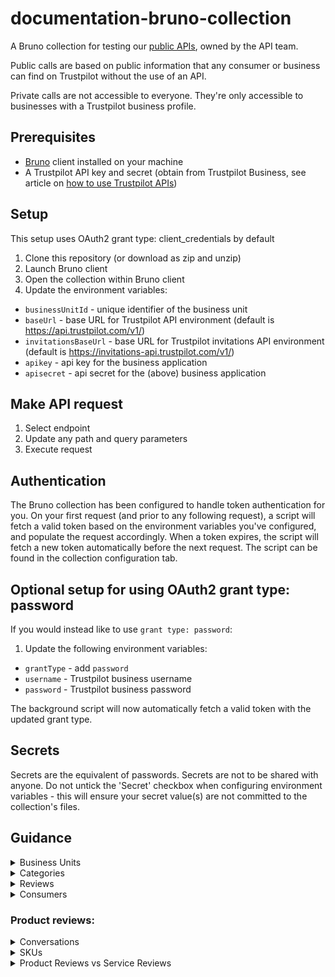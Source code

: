 # documentation-bruno-collection
A Bruno collection for testing our [public APIs](https://developers.trustpilot.com), owned by the API team.

Public calls are based on public information that any consumer or business can find on Trustpilot without the use of an API.

Private calls are not accessible to everyone. They're only accessible to businesses with a Trustpilot business profile.

## Prerequisites
- [Bruno](https://www.usebruno.com/) client installed on your machine
- A Trustpilot API key and secret (obtain from Trustpilot Business, see article on [how to use Trustpilot APIs](https://support.trustpilot.com/hc/en-us/articles/207309867-How-to-use-Trustpilot-APIs))

## Setup
This setup uses OAuth2 grant type: client_credentials by default 
1. Clone this repository (or download as zip and unzip)
2. Launch Bruno client
3. Open the collection within Bruno client
4. Update the environment variables:
- `businessUnitId` - unique identifier of the business unit
- `baseUrl` - base URL for Trustpilot API environment (default is https://api.trustpilot.com/v1/)
- `invitationsBaseUrl` - base URL for Trustpilot invitations API environment (default is https://invitations-api.trustpilot.com/v1/)
- `apikey` - api key for the business application
- `apisecret` - api secret for the (above) business application


## Make API request
1. Select endpoint
2. Update any path and query parameters
3. Execute request

## Authentication
The Bruno collection has been configured to handle token authentication for you. On your first request (and prior to any following request), a script will fetch a valid token based on the environment variables you've configured, and populate the request accordingly. When a token expires, the script will fetch a new token automatically before the next request. The script can be found in the collection configuration tab.

## Optional setup for using OAuth2 grant type: password
If you would instead like to use `grant type: password`:
1. Update the following environment variables:
- `grantType` - add `password`
- `username` - Trustpilot business username
- `password` - Trustpilot business password

The background script will now automatically fetch a valid token with the updated grant type.

## Secrets
Secrets are the equivalent of passwords. Secrets are not to be shared with anyone. Do not untick the 'Secret' checkbox when configuring environment variables - this will ensure your secret value(s) are not committed to the collection's files.

## Guidance
<details>
<summary>Business Units</summary>

#### What is a Business Unit?
A business unit is the fundamental organisational concept in Trustpilot that serves as the collection point for all content related to a website. Specifically:
- It contains all your company's:
  - Reviews
  - Ratings
  - Company responses
- It's associated with your domain name(s):
  - One main domain name (primary name)
- Each business unit has a unique identifier (Business Unit ID or BUID)
- A business user can have access to one or multiple business units. If you have multiple domains, each will have its own Business Unit ID
- The Business Unit ID is required for:
  - Getting reviews
  - Creating invitations
  - Managing product reviews
  - And many other API endpoints


#### How to Find Your Business Unit ID:
Use the Find Business Unit endpoint: 
```
GET https://api.trustpilot.com/v1/business-units/find
```

Example request:
```
https://api.trustpilot.com/v1/business-units/find?name=example.com
```

The response will look like this:
```json
{
    "links": [...],
    "id": "507f191e810c19729de860ea",  // This is your Business Unit ID
    "displayName": "Your Company Name",
    "name": {
        "identifying": "example.com",
        "referring": [
            "example.com",
            "www.example.com"
        ]
    },
    "websiteUrl": "http://www.example.com",
    "country": "US",
    "numberOfReviews": {
        "total": 14,
        "usedForTrustScoreCalculation": 12,
        "oneStar": 2,
        "twoStars": 3,
        "threeStars": 2,
        "fourStars": 5,
        "fiveStars": 2
    },
    "status": "active",
    "score": {
        "trustScore": 4.6,
        "stars": 4.5
    }
}
```

- The "id" field in the response is your Business Unit ID (BUID)
- This ID is essential and required for many other API operations
- Using the wrong Business Unit ID in API calls may result in 403 Forbidden errors

</details>

<details>
<summary>Categories</summary>

#### What is a Category?
Categories in Trustpilot are classifications for business units that help organise and group similar businesses together. Each business unit can be associated with multiple categories, and categories can have parent-child relationships.

- Category names are translated based on the locale parameter
- Categories are country-specific

#### How to Find Categories:
List All Categories:
The simplest way to find categories is to use the List Categories endpoint:

Endpoint: `GET https://api.trustpilot.com/v1/categories`

Example response:
```json
{
  "categories": [
    {
      "categoryId": "pet_store",
      "displayName": "Pet Store",
      "name": "pet_store"
    }
  ]
}
```

Get Specific Category Details:
Once you have a categoryId, you can get more details about it:

Endpoint: `GET https://api.trustpilot.com/v1/categories/{categoryId}`

Example response:
```json
{
  "businessUnitCount": 42,
  "parentId": "animals_pets",
  "displayName": "Pet Store",
  "categoryId": "pet_store",
  "name": "pet_store"
}
```

List Business Units in a Category:
You can also see what businesses are in a specific category:

Endpoint: `GET https://api.trustpilot.com/v1/categories/{categoryId}/business-units`

</details>

<details>
<summary>Reviews</summary>

#### What is a Review?
A review in Trustpilot is feedback provided by a consumer about a business or product. Reviews can be either:
1. Service Reviews - Reviews about the overall business/service
2. Product Reviews - Reviews about specific products


- Reviews can have different states: active, reported, etc.
- Private review endpoints provide more detailed information but require authentication
- Reviews can be filtered by various criteria like stars, language, date
- Some reviews may have company replies
- Reviews can be verified or unverified
- Reviews can have tags associated with them
- Reviews can be liked by other consumers
- Product reviews have additional fields like SKU and product details

#### How to Find Reviews:
There are several ways to find reviews depending on your needs:

Get Business Unit Reviews:
```
GET https://api.trustpilot.com/v1/business-units/{businessUnitId}/reviews
```
Parameters:
- businessUnitId (Required): Your business unit ID
- stars (Optional): Filter by star rating
- language (Optional): Filter by language
- page (Optional, default: 1)
- perPage (Optional, default: 20, max: 100)
- orderBy (Optional): Sort order

Get Business Unit Private Reviews:
```
GET https://api.trustpilot.com/v1/private/business-units/{businessUnitId}/reviews
```
This endpoint requires Business User OAuth Token and provides additional private information like:
- Consumer ID
- Reference ID
- Referral email

For Product Reviews:
```
GET https://api.trustpilot.com/v1/product-reviews/business-units/{businessUnitId}/reviews
```
Parameters:
- businessUnitId (Required)
- productUrl or sku (At least one required)

Get a Single Review by ID:
```
GET https://api.trustpilot.com/v1/reviews/{reviewId}
```
Required:
- reviewId: The ID of the specific review

Response example:
```json
{
  "id": "507f191e810c19729de860ea",
  "stars": 5,
  "title": "My review",
  "text": "This shop is great",
  "language": "da",
  "createdAt": "2013-09-07T13:37:00",
  "updatedAt": "2013-09-07T13:37:00",
  "numberOfLikes": 10,
  "isVerified": true,
  "companyReply": {
    "text": "This is our reply.",
    "createdAt": "2013-09-07T13:37:00",
    "updatedAt": "2013-09-07T13:37:00"
  },
  "consumer": {
    "displayLocation": "Frederiksberg, DK",
    "numberOfReviews": 1,
    "displayName": "John Doe",
    "id": "507f191e810c19729de860ea"
  }
}
```
</details>

<details>
<summary>Consumers</summary>

#### What is a Consumer?
A consumer in Trustpilot is someone who writes reviews. Consumer profiles contain information such as:
- Display name
- Profile information
- Number of reviews
- Location (if provided)
- Profile image (if they have one)
- Language/locale preferences

Consumer IDs are typically obtained from review data rather than searched directly

- Consumer privacy is important - not all information is publicly available
- Consumer profiles may have different levels of completeness depending on what information they've provided
- Some endpoints require authentication while others are public
- Consumers can have verified or unverified reviews
- Consumer display names must be valid according to Trustpilot's rules

#### How to Find Consumer Information:

Get Consumer Profile:
```
GET https://api.trustpilot.com/v1/consumers/{consumerId}/profile
```
Required:
- consumerId: The ID of the consumer

Response includes:
```json
{
  "city": "",
  "about": "",
  "displayName": "Test Consumer",
  "locale": "en-US",
  "gender": "",
  "country": "US",
  "id": "781faa232895a4f79f108782",
  "createdAt": null,
  "hasImage": false,
  "birthYear": 0.0,
  "profileImage": {
    "image24x24": {
      "url": null,
      "width": 0.0,
      "height": 0.0
    },
    "image35x35": {...},
    "image64x64": {...},
    "image73x73": {...}
  }
}
```

Get Consumer Profile with Reviews Count and Weblinks:
```
GET https://api.trustpilot.com/v1/consumers/{consumerId}
```
This provides additional information including:
- Number of reviews
- Web links
- Profile information

Get Consumer's Reviews:
```
GET https://api.trustpilot.com/v1/consumers/{consumerId}/reviews
```
Parameters:
- consumerId (Required)
- stars (Optional): Filter by star rating
- language (Optional): Filter by language
- businessUnitId (Optional): Filter reviews for specific business
- page (Optional)
- perPage (Optional)
- orderBy (Optional)
- includeReportedReviews (Optional)

Get Multiple Consumer Profiles in Bulk:
```
POST https://api.trustpilot.com/v1/consumers/profile/bulk
```
Request body:
```json
{
  "consumerIds": [
    "id1",
    "id2"
  ]
}
```
#### Privacy Considerations:
- Email addresses and other private information are not publicly available
- Some consumer information is only available through authenticated endpoints
- Consumer profiles respect privacy settings set by the consumers themselves

</details>

### Product reviews:

<details>
<summary>Conversations</summary>

#### What is a Conversation?
A conversation is a thread attached to a product review that allows business users and consumers to interact through comments. Conversations are only created if a business replies to the consumer’s product review.

#### How to Create a Conversation:

1. First, you need to create a conversation for a specific product review using the "Create product review conversation" endpoint:

Endpoint: `POST https://api.trustpilot.com/v1/private/product-reviews/{reviewId}/create-conversation`

Required:
- reviewId: The ID of the product review you want to start a conversation for

The response will look like:
```json
{
  "conversationId": "507f191e810c19729de860ea"
}
```

2. Once you have the conversationId, you can create comments in the conversation using the "Create comment" endpoint:

Endpoint: `POST https://api.trustpilot.com/v1/private/conversations/{conversationId}/comments`

Required:
- conversationId: The ID received from the previous step
- Request body:
```json
{
  "content": "Your comment text here"
}
```

The response will include the comment details:
```json
{
  "commentId": "507f191e810c19729de860ea",
  "createdAt": "2013-09-07T13:37:00",
  "author": {
    "id": "507f191e810c19729de860ea",
    "type": "businessUser"
  },
  "content": "Your comment text here"
}
```

- Conversations can be set to either public or private state
- If set to private, third parties won't see the conversation
- You can manage the conversation state using the "Set conversation state" endpoint
- You can later retrieve conversation details using the Get conversation endpoints (both public and private versions available)
- Comments can be updated after creation using the Update comment endpoint
  
</details>

<details>
<summary>SKUs</summary>

#### What is an SKU?
An SKU (Stock Keeping Unit) is a unique identifier for a product in Trustpilot's system. SKUs are used to:
- Link product reviews to specific products
- Track product information
- Manage product review invitations
- Get product review summaries

- SKUs should be unique within your business unit
- SKUs are case-sensitive
- You can batch process multiple SKUs in many endpoints
- SKUs can be used to:
  - Get product reviews
  - Get review summaries
  - Create review invitations
  - Manage product information

#### How to Find SKUs:

Get Products List:
```
GET https://api.trustpilot.com/v1/private/business-units/{businessUnitId}/products
```
Required:
- businessUnitId: Your business unit ID

Optional parameters:
- skus: Filter for specific SKUs
- groupId: Filter by group ID
- page (default: 1)
- perPage (default: 10000)

Response example:
```json
{
  "products": [
    {
      "id": "507f191e810c19729de860ea",
      "sku": "Prod123",
      "googleMerchantCenterProductId": "Product_DK_1007653571_2874605123",
      "title": "Toy car",
      "link": "http://myshop.com/products/toy-car",
      "imageLink": "http://myshop.com/products/images/toy-car.jpg",
      "processedImages": [
        {
          "type": "100pxWide",
          "url": "https://product-reviews-images.trustpilot.com/5837640412df3f0aabf9989a_100pxWide.png"
        }
      ],
      "businessUnitId": "507f191e810c19729de860ea",
      "price": "99.95",
      "gtin": "3200000003774",
      "mpn": "HSC0424PP",
      "brand": "ToyProducer",
      "currency": "EUR",
      "description": "A metal toy car"
    }
  ],
  "isLastPage": false
}
```

Create/Update Products:
You can also create or update products (which will create SKUs) using:
```
POST https://api.trustpilot.com/v1/private/business-units/{businessUnitId}/products
```

Request body example:
```json
{
  "products": [
    {
      "sku": "Prod123",
      "googleMerchantCenterProductId": "Product_DK_1007653571_2874605123",
      "title": "Toy car",
      "link": "http://myshop.com/products/toy-car",
      "imageLink": "http://myshop.com/products/images/toy-car.jpg",
      "price": "99.95",
      "currency": "USD",
      "gtin": "3200000003774",
      "mpn": "HSC0424PP",
      "brand": "ToyProducer",
      "description": "A very soft shoe built for walking long distances.",
      "productCategoryGoogleId": "1267",
      "groupId": "123456"
    }
  ]
}
```

</details>

<details>
<summary>Product Reviews vs Service Reviews</summary>

#### Service Reviews
A service review is feedback about the overall business/company experience.

Characteristics:
- Reviews the entire business or service experience
- Associated with the Business Unit as a whole
- Can be invited via email or service review invitation link
- Cannot have product-specific details
- Contributes to the overall TrustScore of the business
- Shows up on the main business profile

#### Service Review Endpoints:
Get service reviews:
```
GET https://api.trustpilot.com/v1/business-units/{businessUnitId}/reviews
```

#### Product Reviews
A product review is feedback about a specific product purchased from the business.

Characteristics:
- Reviews a specific product (identified by SKU)
- Contains product-specific information
- Can include product attributes and ratings
- Can have product images attached
- Associated with specific products in your catalog
- Can be part of a conversation thread
- Can include specific product attributes ratings
- Doesn't directly affect the overall TrustScore


#### Product Review Endpoints:
Get product reviews:
```
GET https://api.trustpilot.com/v1/product-reviews/business-units/{businessUnitId}
```

Key Differences in API Handling:

Data Structure:
Service Reviews include:
```json
{
  "stars": 5,
  "title": "Great service",
  "text": "This shop is great.",
  "consumer": {...},
  "businessUnit": {...}
}
```

Product Reviews include:
```json
{
  "stars": 4,
  "content": "This product was nice",
  "product": {
    "id": "507f191e810c19729de860ea",
    "productUrl": "http://www.mycompanystore.com/products/12345.htm",
    "name": "Metal Toy Car",
    "sku": "ABC-1234",
    "brand": "Acme"
  },
  "attributeRatings": [
    {
      "attributeId": "attributes.default.quality",
      "attributeName": "Quality",
      "rating": 4
    }
  ]
}
```

#### Review Management:
##### Service Reviews:
- Can be replied to directly
- Can be tagged
- Can be reported

##### Product Reviews:
- Require creating a conversation first to reply
- Can have multiple comments in the conversation
- Can include product-specific attributes
- Can have attachments (like product images)
</details>